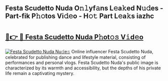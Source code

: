 ## Festa Scudetto Nuda O𝚗𝚕yf𝚊ns L𝚎a𝚔ed N𝚞𝚍es - Part-fik P𝚑𝚘tos Vi𝚍𝚎o - H𝚘𝚝 Part L𝚎a𝚔s iazhc

# <h2><a href="http://kf8t1f.oniu.top/?m=Festa+Scudetto+Nuda">🔗👉 🔴 Festa Scudetto Nuda P𝚑ot𝚘𝚜 V𝚒d𝚎o</a></h2>

[![Festa Scudetto Nuda Nu𝚍e𝚜](https://i.imgur.com/0qMVB7G.gif)](http://kf8t1f.oniu.top/?m=Festa+Scudetto+Nuda)
Online influencer Festa Scudetto Nuda, celebrated for publishing dance and lifestyle material, consisting of performances and personal vlogs. Festa Scudetto Nuda's public image is characterized by its warmth and accessibility, but the depths of his private life remain a captivating mystery.  

